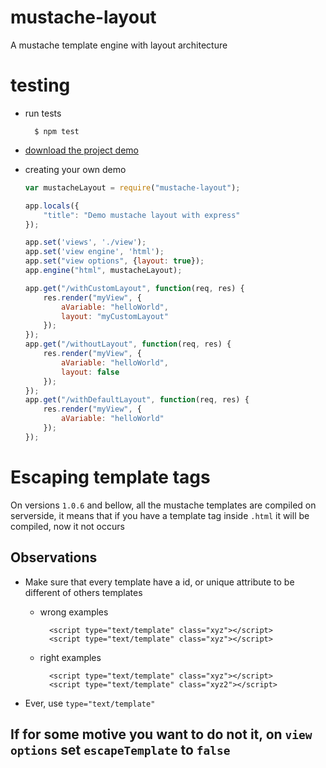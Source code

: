 # mustache-layout
A mustache template engine with layout architecture

# testing 
* run tests

		$ npm test

*	[download the project demo](https://github.com/mageddo/mustache-layout-demo)

* creating your own demo

	```javascript
	var mustacheLayout = require("mustache-layout");
	
	app.locals({
		"title": "Demo mustache layout with express"
	});
	
	app.set('views', './view');
	app.set('view engine', 'html');
	app.set("view options", {layout: true});
	app.engine("html", mustacheLayout);

	app.get("/withCustomLayout", function(req, res) {
		res.render("myView", {
			aVariable: "helloWorld",
			layout: "myCustomLayout"
		});
	});
	app.get("/withoutLayout", function(req, res) {
		res.render("myView", {
			aVariable: "helloWorld",
			layout: false
		});
	});
	app.get("/withDefaultLayout", function(req, res) {
		res.render("myView", {
			aVariable: "helloWorld"
		});
	});
	```

# Escaping template tags
On versions `1.0.6` and bellow, all the mustache templates are compiled on serverside, it means that if you have a 
template tag inside `.html` it will be compiled, now it not occurs

## Observations
* Make sure that every template have a id, or unique attribute to be different of others templates
	* wrong examples

			<script type="text/template" class="xyz"></script>
			<script type="text/template" class="xyz"></script>

	* right examples

			<script type="text/template" class="xyz"></script>
			<script type="text/template" class="xyz2"></script>

* Ever, use `type="text/template"`


## If for some motive you want to do not it, on `view options` set `escapeTemplate` to `false`
